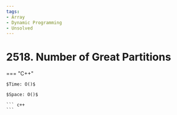 ```yaml
---
tags:
- Array
- Dynamic Programming
- Unsolved
---
```



# 2518. Number of Great Partitions

=== "C++"

    $Time: O()$

    $Space: O()$

    ``` c++
    ```